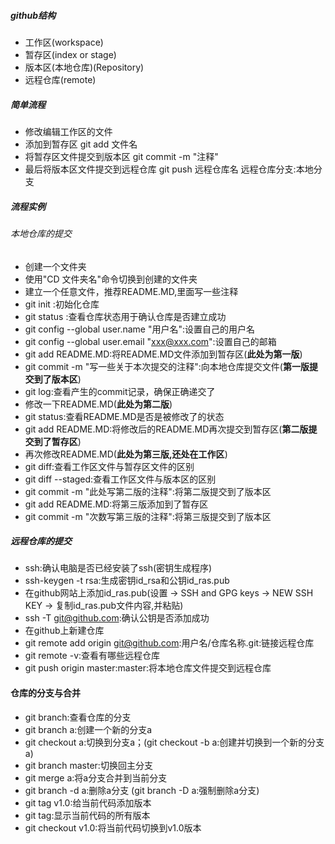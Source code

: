 
##### github结构
- 工作区(workspace)
- 暂存区(index or stage)
- 版本区(本地仓库)(Repository)
- 远程仓库(remote)
##### 简单流程
- 修改编辑工作区的文件
- 添加到暂存区 git add 文件名
- 将暂存区文件提交到版本区 git commit -m "注释"
- 最后将版本区文件提交到远程仓库 git push 远程仓库名 远程仓库分支:本地分支

##### 流程实例

###### 本地仓库的提交
- 创建一个文件夹
- 使用"CD 文件夹名"命令切换到创建的文件夹
- 建立一个任意文件，推荐README.MD,里面写一些注释
- git init :初始化仓库
- git status :查看仓库状态用于确认仓库是否建立成功
- git config --global user.name "用户名":设置自己的用户名
- git config --global user.email "xxx@xxx.com":设置自己的邮箱
- git add README.MD:将README.MD文件添加到暂存区(**此处为第一版**)
- git commit -m "写一些关于本次提交的注释":向本地仓库提交文件(**第一版提交到了版本区**)
- git log:查看产生的commit记录，确保正确递交了
- 修改一下README.MD(**此处为第二版**)
- git status:查看README.MD是否是被修改了的状态
-  git add README.MD:将修改后的README.MD再次提交到暂存区(**第二版提交到了暂存区**)
-  再次修改README.MD(**此处为第三版,还处在工作区**)
- git diff:查看工作区文件与暂存区文件的区别
- git diff --staged:查看工作区文件与版本区的区别
- git commit -m "此处写第二版的注释":将第二版提交到了版本区
- git add README.MD:将第三版添加到了暂存区
- git commit -m "次数写第三版的注释":将第三版提交到了版本区

##### 远程仓库的提交
- ssh:确认电脑是否已经安装了ssh(密钥生成程序)
- ssh-keygen -t rsa:生成密钥id_rsa和公钥id_ras.pub
- 在github网站上添加id_ras.pub(设置 → SSH and GPG keys → NEW SSH KEY → 复制id_ras.pub文件内容,并粘贴)
- ssh -T git@github.com:确认公钥是否添加成功
- 在github上新建仓库
- git remote add origin git@github.com:用户名/仓库名称.git:链接远程仓库
- git remote -v:查看有哪些远程仓库
- git push origin master:master:将本地仓库文件提交到远程仓库

#### 仓库的分支与合并
- git branch:查看仓库的分支
- git branch a:创建一个新的分支a
- git checkout a:切换到分支a；(git checkout -b a:创建并切换到一个新的分支a)
- git branch master:切换回主分支
- git merge a:将a分支合并到当前分支
- git branch -d a:删除a分支 (git branch -D a:强制删除a分支)
- git tag v1.0:给当前代码添加版本
- git tag:显示当前代码的所有版本
- git checkout v1.0:将当前代码切换到v1.0版本

